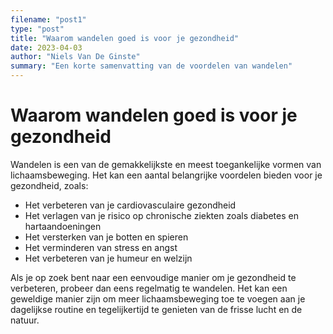 ```yaml
---
filename: "post1"
type: "post"
title: "Waarom wandelen goed is voor je gezondheid"
date: 2023-04-03
author: "Niels Van De Ginste"
summary: "Een korte samenvatting van de voordelen van wandelen"
---
```


# Waarom wandelen goed is voor je gezondheid

Wandelen is een van de gemakkelijkste en meest toegankelijke vormen van lichaamsbeweging. Het kan een aantal belangrijke voordelen bieden voor je gezondheid, zoals:

- Het verbeteren van je cardiovasculaire gezondheid
- Het verlagen van je risico op chronische ziekten zoals diabetes en hartaandoeningen
- Het versterken van je botten en spieren
- Het verminderen van stress en angst
- Het verbeteren van je humeur en welzijn

Als je op zoek bent naar een eenvoudige manier om je gezondheid te verbeteren, probeer dan eens regelmatig te wandelen. Het kan een geweldige manier zijn om meer lichaamsbeweging toe te voegen aan je dagelijkse routine en tegelijkertijd te genieten van de frisse lucht en de natuur.